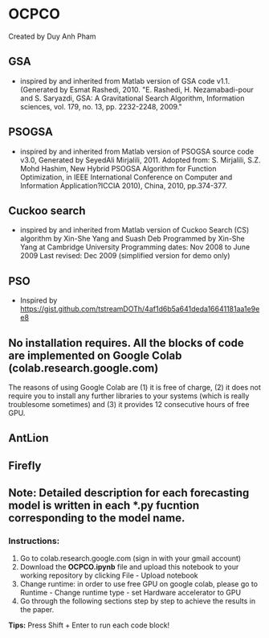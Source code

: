 # OCPCO
Created by Duy Anh Pham
## GSA 
- inspired by and inherited from Matlab version of GSA code v1.1.(Generated by Esmat Rashedi, 2010. "E. Rashedi, H. Nezamabadi-pour and S. Saryazdi, GSA: A Gravitational Search Algorithm, Information sciences, vol. 179, no. 13, pp. 2232-2248, 2009."
## PSOGSA
- inspired by and inherited from Matlab version of PSOGSA source code v3.0, Generated by SeyedAli Mirjalili, 2011. Adopted from: S. Mirjalili, S.Z. Mohd Hashim, New Hybrid PSOGSA Algorithm for Function Optimization, in IEEE International Conference on Computer and Information Application?ICCIA 2010), China, 2010, pp.374-377.
## Cuckoo search
- inspired by and inherited from Matlab version of Cuckoo Search (CS) algorithm by Xin-She Yang and Suash Deb Programmed by Xin-She Yang at Cambridge University          Programming dates: Nov 2008 to June 2009 Last revised: Dec  2009   (simplified version for demo only)
## PSO
- Inspired by https://gist.github.com/tstreamDOTh/4af1d6b5a641deda16641181aa1e9ee8
## No installation requires. All the blocks of code are implemented on Google Colab (colab.research.google.com)
The reasons of using Google Colab are (1) it is free of charge, (2) it does not require you to install any further libraries to your systems (which is really troublesome sometimes) and (3) it provides 12 consecutive hours of free GPU.

## AntLion

## Firefly

## Note: Detailed description for each forecasting model is written in each *.py fucntion corresponding to the model name.

### Instructions:
1. Go to colab.research.google.com (sign in with your gmail account)
2. Download the **OCPCO.ipynb** file and upload this notebook to your working repository by clicking File - Upload notebook
3. Change runtime: in order to use free GPU on google colab, please go to Runtime - Change runtime type - set Hardware accelerator to GPU
4. Go through the following sections step by step to achieve the results in the paper.

**Tips:** Press Shift + Enter to run each code block!
